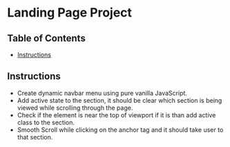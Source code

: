 # Landing Page Project

## Table of Contents

* [Instructions](#instructions)

## Instructions

* Create dynamic navbar menu using pure vanilla JavaScript.
* Add active state to the section, it should be clear which section is being viewed while scrolling 
through the page.
* Check if the element is near the top of viewport if it is than add active class to the section.
* Smooth Scroll while clicking on the anchor tag and it should take user to that section.
